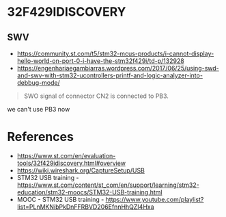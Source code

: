 # 32F429IDISCOVERY

## SWV

- https://community.st.com/t5/stm32-mcus-products/i-cannot-display-hello-world-on-port-0-i-have-the-stm32f429i/td-p/132928
- https://engenhariaegambiarras.wordpress.com/2017/06/25/using-swd-and-swv-with-stm32-ucontrollers-printf-and-logic-analyzer-into-debbug-mode/

> SWO signal of connector CN2 is connected to PB3.

we can't use PB3 now

# References

- https://www.st.com/en/evaluation-tools/32f429idiscovery.html#overview
- https://wiki.wireshark.org/CaptureSetup/USB
- STM32 USB training - https://www.st.com/content/st_com/en/support/learning/stm32-education/stm32-moocs/STM32-USB-training.html
- MOOC - STM32 USB training - https://www.youtube.com/playlist?list=PLnMKNibPkDnFFRBVD206EfnnHhQZI4Hxa
